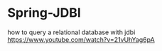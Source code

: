 # Spring-JDBI
how to query a relational database with jdbi
https://www.youtube.com/watch?v=21vUhYag6pA

